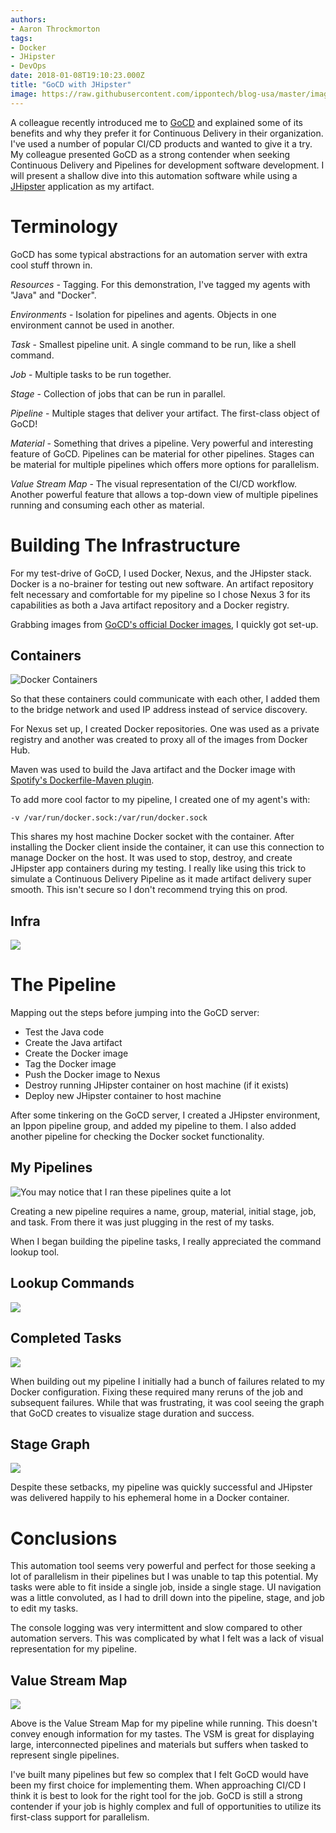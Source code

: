 ```yaml
---
authors:
- Aaron Throckmorton
tags:
- Docker
- JHipster
- DevOps
date: 2018-01-08T19:10:23.000Z
title: "GoCD with JHipster"
image: https://raw.githubusercontent.com/ippontech/blog-usa/master/images/2017/11/Screen-Shot-2017-11-15-at-9.37.07-AM.png
---
```


A colleague recently introduced me to [GoCD](https://www.gocd.org/) and explained some of its benefits and why they prefer it for Continuous Delivery in their organization. I've used a number of popular CI/CD products and wanted to give it a try. My colleague presented GoCD as a strong contender when seeking Continuous Delivery and Pipelines for development software development. I will present a shallow dive into this automation software while using a [JHipster](http://www.jhipster.tech/) application as my artifact.

# Terminology

GoCD has some typical abstractions for an automation server with extra cool stuff thrown in.

*Resources* - Tagging. For this demonstration, I've tagged my agents with "Java" and "Docker".

*Environments* - Isolation for pipelines and agents. Objects in one environment cannot be used in another.

*Task* - Smallest pipeline unit. A single command to be run, like a shell command.

*Job* - Multiple tasks to be run together.

*Stage* - Collection of jobs that can be run in parallel.

*Pipeline* - Multiple stages that deliver your artifact. The first-class object of GoCD!

*Material* - Something that drives a pipeline. Very powerful and interesting feature of GoCD. Pipelines can be material for other pipelines. Stages can be material for multiple pipelines which offers more options for parallelism.

*Value Stream Map* - The visual representation of the CI/CD workflow. Another powerful feature that allows a top-down view of multiple pipelines running and consuming each other as material.

# Building The Infrastructure

For my test-drive of GoCD, I used Docker, Nexus, and the JHipster stack. Docker is a no-brainer for testing out new software. An artifact repository felt necessary and comfortable for my pipeline so I chose Nexus 3 for its capabilities as both a Java artifact repository and a Docker registry.

Grabbing images from [GoCD's official Docker images](https://github.com/gocd/docker-gocd-server), I quickly got set-up.

## Containers
![Docker Containers](https://raw.githubusercontent.com/ippontech/blog-usa/master/images/2017/11/Screen-Shot-2017-11-10-at-12.30.47-PM.png)

So that these containers could communicate with each other, I added them to the bridge network and used IP address instead of service discovery.

For Nexus set up, I created Docker repositories. One was used as a private registry and another was created to proxy all of the images from Docker Hub.

Maven was used to build the Java artifact and the Docker image with [Spotify's Dockerfile-Maven plugin](https://github.com/spotify/dockerfile-maven).

To add more cool factor to my pipeline, I created one of my agent's with:

`-v /var/run/docker.sock:/var/run/docker.sock`

This shares my host machine Docker socket with the container. After installing the Docker client inside the container, it can use this connection to manage Docker on the host. It was used to stop, destroy, and create JHipster app containers during my testing. I really like using this trick to simulate a Continuous Delivery Pipeline as it made artifact delivery super smooth. This isn't secure so I don't recommend trying this on prod.

## Infra
![](https://raw.githubusercontent.com/ippontech/blog-usa/master/images/2017/11/Screen-Shot-2017-11-15-at-9.18.50-AM.png)

# The Pipeline

Mapping out the steps before jumping into the GoCD server:

- Test the Java code
- Create the Java artifact
- Create the Docker image
- Tag the Docker image
- Push the Docker image to Nexus
- Destroy running JHipster container on host machine (if it exists)
- Deploy new JHipster container to host machine

After some tinkering on the GoCD server, I created a JHipster environment, an Ippon pipeline group, and added my pipeline to them. I also added another pipeline for checking the Docker socket functionality.

## My Pipelines
![You may notice that I ran these pipelines quite a lot](https://raw.githubusercontent.com/ippontech/blog-usa/master/images/2017/11/Screen-Shot-2017-11-10-at-1.51.52-PM.png)

Creating a new pipeline requires a name, group, material, initial stage, job, and task. From there it was just plugging in the rest of my tasks.

When I began building the pipeline tasks, I really appreciated the command lookup tool.

## Lookup Commands
![](https://raw.githubusercontent.com/ippontech/blog-usa/master/images/2017/11/Screen-Shot-2017-11-14-at-8.59.45-PM.png)

## Completed Tasks

![](https://raw.githubusercontent.com/ippontech/blog-usa/master/images/2017/11/Screen-Shot-2017-11-14-at-9.11.35-PM.png)

When building out my pipeline I initially had a bunch of failures related to my Docker configuration. Fixing these required many reruns of the job and subsequent failures. While that was frustrating, it was cool seeing the graph that GoCD creates to visualize stage duration and success.

## Stage Graph
![](https://raw.githubusercontent.com/ippontech/blog-usa/master/images/2017/11/Screen-Shot-2017-11-14-at-9.21.19-PM.png)

Despite these setbacks, my pipeline was quickly successful and JHipster was delivered happily to his ephemeral home in a Docker container.

# Conclusions

This automation tool seems very powerful and perfect for those seeking a lot of parallelism in their pipelines but I was unable to tap this potential. My tasks were able to fit inside a single job, inside a single stage. UI navigation was a little convoluted, as I had to drill down into the pipeline, stage, and job to edit my tasks.

The console logging was very intermittent and slow compared to other automation servers. This was complicated by what I felt was a lack of visual representation for my pipeline.

## Value Stream Map
![](https://raw.githubusercontent.com/ippontech/blog-usa/master/images/2017/11/Screen-Shot-2017-11-14-at-10.08.42-PM.png)

Above is the Value Stream Map for my pipeline while running. This doesn't convey enough information for my tastes. The VSM is great for displaying large, interconnected pipelines and materials but suffers when tasked to represent single pipelines.

I've built many pipelines but few so complex that I felt GoCD would have been my first choice for implementing them. When approaching CI/CD I think it is best to look for the right tool for the job. GoCD is still a strong contender if your job is highly complex and full of opportunities to utilize its first-class support for parallelism.

